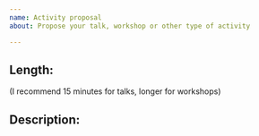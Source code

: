 ```yaml
---
name: Activity proposal
about: Propose your talk, workshop or other type of activity

---
```


## Length:
(I recommend 15 minutes for talks, longer for workshops)

## Description:
